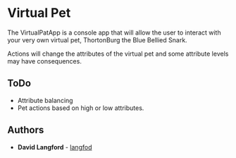 # Virtual Pet

The VirtualPatApp is a console app that will allow the user to interact with your very own virtual pet, ThortonBurg the Blue Bellied Snark.

Actions will change the attributes of the virtual pet and some attribute levels may have consequences.

## ToDo

* Attribute balancing
* Pet actions based on high or low attributes.


## Authors

* **David Langford** - [langfod](https://github.com/langfod)


